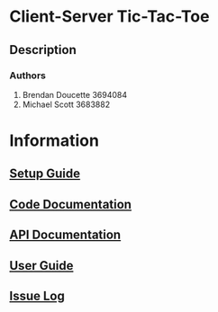 # Client-Server Tic-Tac-Toe
## Description


### Authors
1. Brendan Doucette 3694084
2. Michael Scott 3683882


# Information

## [Setup Guide](Setup.md)

## [Code Documentation](Code.md)

## [API Documentation](https://brendand7.github.io/SWE4203-03/)

## [User Guide](Tic-Tac-Toe_UserGuide.pdf)

## [Issue Log](current-issues.md)
